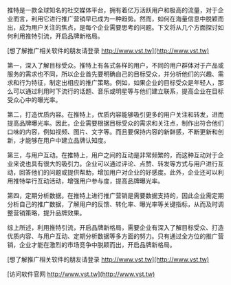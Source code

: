 推特是一款全球知名的社交媒体平台，拥有着亿万活跃用户和极高的流量，对于企业而言，利用它进行推广营销早已成为一种趋势。然而，如何在海量信息中脱颖而出，成为用户关注的焦点，是每个企业需要思考的问题。下文将从几个方面探讨如何利用推特引流，开启品牌新格局。

[想了解推广相关软件的朋友请登录 http://www.vst.tw](http://www.vst.tw)

第一，深入了解目标受众。推特上有各式各样的用户，不同的用户群体对于产品或服务的需求也不同，所以企业首先要明确自己的目标受众，并分析他们的兴趣、需求和行为特征，制定出相应的推广策略。例如，如果企业的目标受众是年轻人，那么可以通过利用时下流行的话题、音乐或明星等与他们建立联系，提高企业在目标受众心中的曝光率。

第二，打造优质内容。在推特上，优质内容能够吸引更多的用户关注和转发，进而提高品牌曝光率。因此，企业需要根据目标受众的需求和关注点，制作出符合他们口味的内容，例如视频、图片、文字等。而且要保持内容的新鲜感，不断更新和创新，才能够在用户中建立品牌认知度。

第三，与用户互动。在推特上，用户之间的互动是非常频繁的，而这种互动对于企业来说也具有很大的吸引力。企业可以通过评论、点赞、转发等方式与用户进行互动，回答他们的问题或提供帮助，增加用户对企业的好感度。此外，企业还可以利用推特举行互动活动，增强用户参与度，提高品牌曝光率。

第四，定期分析数据。在推特上进行推广营销是需要数据支持的，因此企业需定期分析自己的推广数据，了解用户的反馈、转化率、曝光率等关键指标，从而及时调整营销策略，提升品牌效果。

综上所述，利用推特引流，开启品牌新格局，需要企业有深入了解目标受众、打造优质内容、与用户互动、定期分析数据等多方面的努力。只有通过全方位的推广营销，企业才能在激烈的市场竞争中脱颖而出，开启品牌新格局。

[想了解推广相关软件的朋友请登录 http://www.vst.tw](http://www.vst.tw)


[访问软件官网 http://www.vst.tw](http://www.vst.tw)
